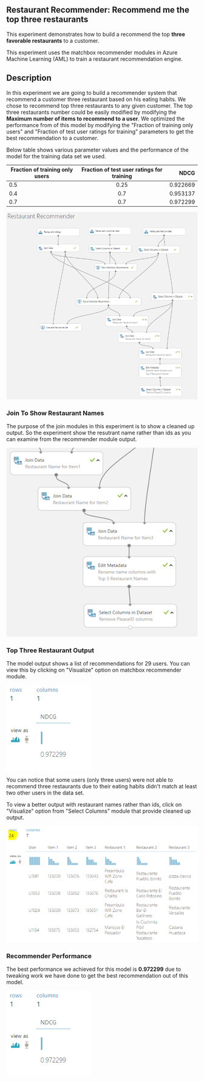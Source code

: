 
## Restaurant Recommender:  Recommend me the top three restaurants 

This experiment demonstrates how to build a recommend the top **three favorable restaurants** to a customer.

 This experiment uses the matchbox recommender modules in Azure Machine Learning (AML) to train a restaurant recommendation engine.

## Description


In this experiment we are going to build a recommender system that recommend a customer three restaurant based on his eating habits. We chose to recommend top three restaurants to any given customer. 
The top three restaurants number could be easily modified by modifying the **Maximum number of items to recommend to a user**.
We optimized the performance from of this model by modifying the "Fraction of training only users" and "Fraction of test user ratings for training" parameters to get the best recommendation to a customer.

Below table shows various parameter values and the performance of the model for the training data set we used.

| Fraction of training only users        | Fraction of test user ratings for training   | NDCG     |
| ---------------------------------------|:--------------------------------------------:| --------:|
| 0.5                                    | 0.25                                         | 0.922669 |
| 0.4                                    | 0.7                                          | 0.953137 |
| 0.7                                    | 0.7                                          | 0.972299 |


![Full Restaurant Recommender Experiment](/Images/RestRecommender/OverviewExp.PNG "Restaurant Recommender")

### Join To Show Restaurant Names

The purpose of the join modules in this experiment is to show a cleaned up output. So the experiment show the resutrant name rather than ids as you can examine from the recommender module output.

![Model Joins](/Images/RestRecommender/JoinRestNames.PNG "Model Joins")

### Top Three Restaurant Output

The model output shows a list of recommendations for 29 users. You can view this by clicking on "Visualize" option on matchbox recommender module.

![Restaurant Recommender Output](/Images/RestRecommender/RecPerf.PNG "Restaurant Recommender Output")

You can notice that some users (only three users) were not able to recommend three restaurants due to their eating habits didn't match at least two other users in the data set.

To view a better output with restaurant names rather than ids, click on "Visualize" option from "Select Columns" module that provide cleaned up output.

![Restaurant Recommender Cleaned Up Output](/Images/RestRecommender/TopThreeRestOutput.PNG "Restaurant Recommender Cleaned Up Output")


### Recommender Performance

The best performance we achieved for this model is **0.972299** due to tweaking work we have done to get the best recommendation out of this model. 

![Restaurant Recommender Performance](/Images/RestRecommender/RecPerf.PNG "Restaurant Recommender Model Performance")